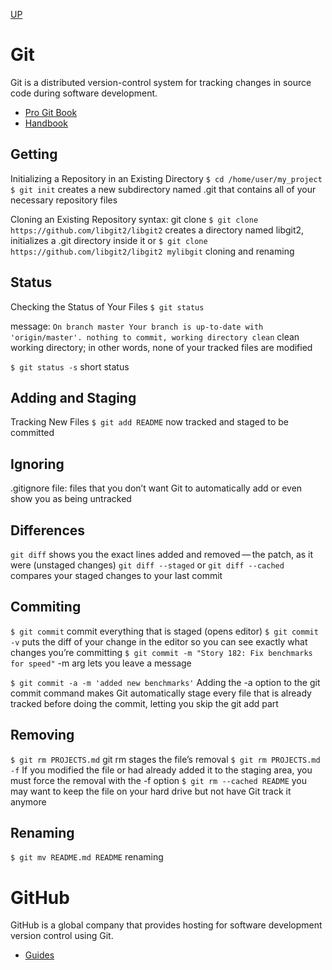 ﻿[UP](../index.md)

# Git 
Git is a distributed version-control system for tracking changes in source code during software development.

- [Pro Git Book](https://git-scm.com/book/en/v2)
- [Handbook](https://guides.github.com/introduction/git-handbook/)

## Getting
Initializing a Repository in an Existing Directory
`$ cd /home/user/my_project`
`$ git init` creates a new subdirectory named .git that contains all of your necessary repository files

Cloning an Existing Repository
syntax: git clone <url>
`$ git clone https://github.com/libgit2/libgit2` creates a directory named libgit2, initializes a .git directory inside it
or `$ git clone https://github.com/libgit2/libgit2 mylibgit` cloning and renaming

## Status
Checking the Status of Your Files
`$ git status`

message:
`On branch master
Your branch is up-to-date with 'origin/master'.
nothing to commit, working directory clean` 
clean working directory; in other words, none of your tracked files are modified

`$ git status -s` short status

## Adding and Staging
Tracking New Files `$ git add README` now tracked and staged to be committed

## Ignoring
.gitignore file: files that you don’t want Git to automatically add or even show you as being untracked

## Differences
`git diff` shows you the exact lines added and removed — the patch, as it were (unstaged changes)
`git diff --staged` or `git diff --cached` compares your staged changes to your last commit

## Commiting
`$ git commit` commit everything that is staged (opens editor)
`$ git commit -v` puts the diff of your change in the editor so you can see exactly what changes you’re committing
`$ git commit -m "Story 182: Fix benchmarks for speed"` -m arg lets you leave a message

`$ git commit -a -m 'added new benchmarks'` Adding the -a option to the git commit command makes Git automatically stage every file that is already tracked before doing the commit, letting you skip the git add part

## Removing
`$ git rm PROJECTS.md` git rm stages the file’s removal
`$ git rm PROJECTS.md -f` If you modified the file or had already added it to the staging area, you must force the removal with the -f option
`$ git rm --cached README` you may want to keep the file on your hard drive but not have Git track it anymore

## Renaming
`$ git mv README.md README` renaming 

# GitHub
GitHub is a global company that provides hosting for software development version control using Git.

- [Guides](https://guides.github.com/)